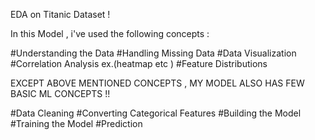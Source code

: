 EDA on Titanic Dataset !

In this Model , i've used the following concepts :

#Understanding the Data
#Handling Missing Data
#Data Visualization
#Correlation Analysis ex.(heatmap etc )
#Feature Distributions

EXCEPT ABOVE MENTIONED CONCEPTS , MY MODEL ALSO HAS FEW BASIC ML CONCEPTS !!

#Data Cleaning
#Converting Categorical Features
#Building the Model
#Training the Model
#Prediction
